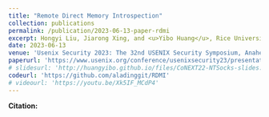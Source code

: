 ```yaml
---
title: "Remote Direct Memory Introspection"
collection: publications
permalink: /publication/2023-06-13-paper-rdmi
excerpt: Hongyi Liu, Jiarong Xing, and <u>Yibo Huang</u>, Rice University; Danyang Zhuo, Duke University; Srinivas Devadas, Massachusetts Institute of Technology; Ang Chen, Rice University.
date: 2023-06-13
venue: 'Usenix Security 2023: The 32nd USENIX Security Symposium, Anaheim, CA, USA, August 9–11'
paperurl: 'https://www.usenix.org/conference/usenixsecurity23/presentation/liu-hongyi'
# slidesurl: 'http://huangyibo.github.io/files/CoNEXT22-NTSocks-slides.pdf'
codeurl: 'https://github.com/aladinggit/RDMI'
# videourl: 'https://youtu.be/Xk5IF_MCdP4'
---
```


**Citation:**

```bib
```


 <!-- [Download paper here](http://huangyibo.github.io/files/ntsocks-conext-2022.pdf) -->
